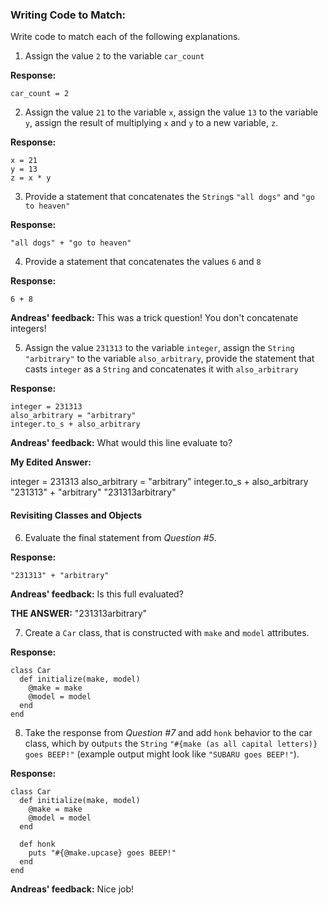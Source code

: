 ### Writing Code to Match:

Write code to match each of the following explanations.

1) Assign the value `2` to the variable `car_count`

**Response:**

```
car_count = 2

```

2) Assign the value `21` to the variable `x`, assign the value `13` to the variable `y`, assign the result of multiplying `x` and `y` to a new variable, `z`.

**Response:**

```
x = 21
y = 13
z = x * y

```

3) Provide a statement that concatenates the `String`s `"all dogs"` and `"go to heaven"`

**Response:**

```
"all dogs" + "go to heaven"

```

4) Provide a statement that concatenates the values `6` and `8`

**Response:**

```
6 + 8

```

**Andreas' feedback:**
This was a trick question! You don't concatenate integers!



5) Assign the value `231313` to the variable `integer`, assign the `String` `"arbitrary"` to the variable `also_arbitrary`, provide the statement that casts `integer` as a `String` and concatenates it with `also_arbitrary`

**Response:**

```
integer = 231313
also_arbitrary = "arbitrary"
integer.to_s + also_arbitrary

```

**Andreas' feedback:**
What would this line evaluate to?

**My Edited Answer:**

integer = 231313
also_arbitrary = "arbitrary"
integer.to_s + also_arbitrary
"231313" + "arbitrary"
"231313arbitrary"

#### Revisiting Classes and Objects

6) Evaluate the final statement from *Question #5*.

**Response:**

```
"231313" + "arbitrary"

```
**Andreas' feedback:**
Is this full evaluated?

**THE ANSWER:**
"231313arbitrary"

7) Create a `Car` class, that is constructed with `make` and `model` attributes.

**Response:**

```
class Car
  def initialize(make, model)
    @make = make
    @model = model
  end
end

```

8) Take the response from *Question #7* and add `honk` behavior to the car class, which by out`puts` the `String` `"#{make (as all capital letters)} goes BEEP!"` (example output might look like `"SUBARU goes BEEP!"`).

**Response:**

```
class Car
  def initialize(make, model)
    @make = make
    @model = model
  end

  def honk
    puts "#{@make.upcase} goes BEEP!"
  end
end
```

**Andreas' feedback:**
Nice job!
